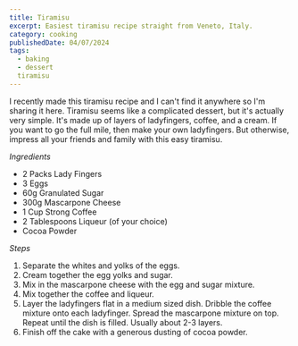 ```yaml
---
title: Tiramisu
excerpt: Easiest tiramisu recipe straight from Veneto, Italy.
category: cooking
publishedDate: 04/07/2024
tags:
  - baking
  - dessert
  tiramisu
---
```


I recently made this tiramisu recipe and I can't find it anywhere so I'm sharing it here. Tiramisu seems like a complicated dessert, but it's actually very simple. It's made up of layers of ladyfingers, coffee, and a cream. If you want to go the full mile, then make your own ladyfingers. But otherwise, impress all your friends and family with this easy tiramisu.

*Ingredients*

- 2 Packs Lady Fingers
- 3 Eggs
- 60g Granulated Sugar
- 300g Mascarpone Cheese
- 1 Cup Strong Coffee 
- 2 Tablespoons Liqueur (of your choice)
- Cocoa Powder

*Steps*
1. Separate the whites and yolks of the eggs.
2. Cream together the egg yolks and sugar.
3. Mix in the mascarpone cheese with the egg and sugar mixture.
4. Mix together the coffee and liqueur.
5. Layer the ladyfingers flat in a medium sized dish. Dribble the coffee mixture onto each ladyfinger. Spread the mascarpone mixture on top. Repeat until the dish is filled. Usually about 2-3 layers.
6. Finish off the cake with a generous dusting of cocoa powder. 